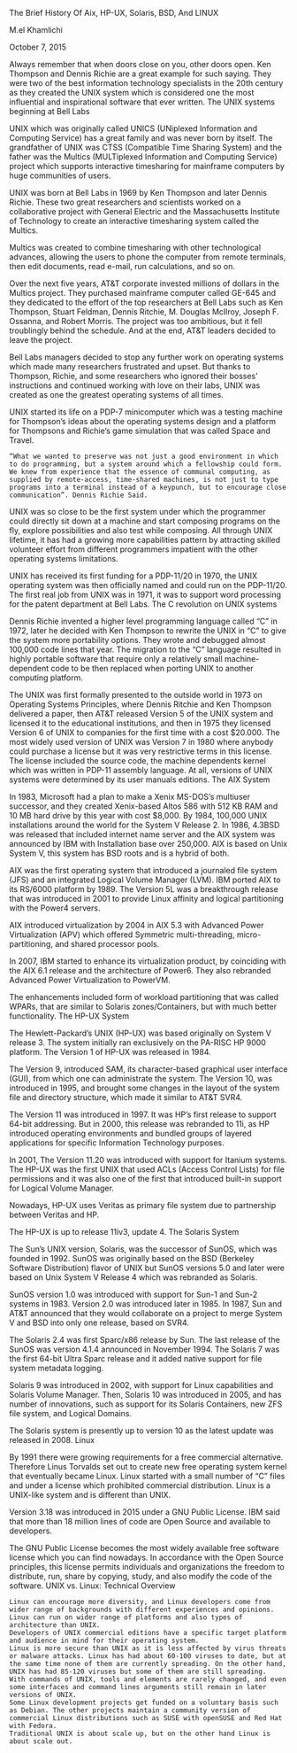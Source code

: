 
The Brief History Of Aix, HP-UX, Solaris, BSD, And LINUX

M.el Khamlichi

October 7, 2015


Always remember that when doors close on you, other doors open. Ken Thompson and Dennis Richie are a great example for such saying. They were two of the best information technology specialists in the 20th century as they created the UNIX system which is considered one the most influential and inspirational software that ever written.
The UNIX systems beginning at Bell Labs

UNIX which was originally called UNICS (UNiplexed Information and Computing Service) has a great family and was never born by itself. The grandfather of UNIX was CTSS (Compatible Time Sharing System) and the father was the Multics (MULTiplexed Information and Computing Service) project which supports interactive timesharing for mainframe computers by huge communities of users.

UNIX was born at Bell Labs in 1969 by Ken Thompson and later Dennis Richie. These two great researchers and scientists worked on a collaborative project with General Electric and the Massachusetts Institute of Technology to create an interactive timesharing system called the Multics.

Multics was created to combine timesharing with other technological advances, allowing the users to phone the computer from remote terminals, then edit documents, read e-mail, run calculations, and so on.

Over the next five years, AT&T corporate invested millions of dollars in the Multics project. They purchased mainframe computer called GE-645 and they dedicated to the effort of the top researchers at Bell Labs such as Ken Thompson, Stuart Feldman, Dennis Ritchie, M. Douglas McIlroy, Joseph F. Ossanna, and Robert Morris. The project was too ambitious, but it fell troublingly behind the schedule. And at the end, AT&T leaders decided to leave the project.

Bell Labs managers decided to stop any further work on operating systems which made many researchers frustrated and upset. But thanks to Thompson, Richie, and some researchers who ignored their bosses’ instructions and continued working with love on their labs, UNIX was created as one the greatest operating systems of all times.

UNIX started its life on a PDP-7 minicomputer which was a testing machine for Thompson’s ideas about the operating systems design and a platform for Thompsons and Richie’s game simulation that was called Space and Travel.

    “What we wanted to preserve was not just a good environment in which to do programming, but a system around which a fellowship could form. We knew from experience that the essence of communal computing, as supplied by remote-access, time-shared machines, is not just to type programs into a terminal instead of a keypunch, but to encourage close communication”. Dennis Richie Said.

UNIX was so close to be the first system under which the programmer could directly sit down at a machine and start composing programs on the fly, explore possibilities and also test while composing. All through UNIX lifetime, it has had a growing more capabilities pattern by attracting skilled volunteer effort from different programmers impatient with the other operating systems limitations.

UNIX has received its first funding for a PDP-11/20 in 1970, the UNIX operating system was then officially named and could run on the PDP-11/20. The first real job from UNIX was in 1971, it was to support word processing for the patent department at Bell Labs.
The C revolution on UNIX systems

Dennis Richie invented a higher level programming language called “C” in 1972, later he decided with Ken Thompson to rewrite the UNIX in “C” to give the system more portability options. They wrote and debugged almost 100,000 code lines that year. The migration to the “C” language resulted in highly portable software that require only a relatively small machine-dependent code to be then replaced when porting UNIX to another computing platform.

The UNIX was first formally presented to the outside world in 1973 on Operating Systems Principles, where Dennis Ritchie and Ken Thompson delivered a paper, then AT&T released Version 5 of the UNIX system and licensed it to the educational institutions, and then in 1975 they licensed Version 6 of UNIX to companies for the first time with a cost $20.000. The most widely used version of UNIX was Version 7 in 1980 where anybody could purchase a license but it was very restrictive terms in this license. The license included the source code, the machine dependents kernel which was written in PDP-11 assembly language. At all, versions of UNIX systems were determined by its user manuals editions.
The AIX System

In 1983, Microsoft had a plan to make a Xenix MS-DOS’s multiuser successor, and they created Xenix-based Altos 586 with 512 KB RAM and 10 MB hard drive by this year with cost $8,000. By 1984, 100,000 UNIX installations around the world for the System V Release 2. In 1986, 4.3BSD was released that included internet name server and the AIX system was announced by IBM with Installation base over 250,000. AIX is based on Unix System V, this system has BSD roots and is a hybrid of both.

AIX was the first operating system that introduced a journaled file system (JFS) and an integrated Logical Volume Manager (LVM). IBM ported AIX to its RS/6000 platform by 1989. The Version 5L was a breakthrough release that was introduced in 2001 to provide Linux affinity and logical partitioning with the Power4 servers.

AIX introduced virtualization by 2004 in AIX 5.3 with Advanced Power Virtualization (APV) which offered Symmetric multi-threading, micro-partitioning, and shared processor pools.

In 2007, IBM started to enhance its virtualization product, by coinciding with the AIX 6.1 release and the architecture of Power6. They also rebranded Advanced Power Virtualization to PowerVM.

The enhancements included form of workload partitioning that was called WPARs, that are similar to Solaris zones/Containers, but with much better functionality.
The HP-UX System

The Hewlett-Packard’s UNIX (HP-UX) was based originally on System V release 3. The system initially ran exclusively on the PA-RISC HP 9000 platform. The Version 1 of HP-UX was released in 1984.

The Version 9, introduced SAM, its character-based graphical user interface (GUI), from which one can administrate the system. The Version 10, was introduced in 1995, and brought some changes in the layout of the system file and directory structure, which made it similar to AT&T SVR4.

The Version 11 was introduced in 1997. It was HP’s first release to support 64-bit addressing. But in 2000, this release was rebranded to 11i, as HP introduced operating environments and bundled groups of layered applications for specific Information Technology purposes.

In 2001, The Version 11.20 was introduced with support for Itanium systems. The HP-UX was the first UNIX that used ACLs (Access Control Lists) for file permissions and it was also one of the first that introduced built-in support for Logical Volume Manager.

Nowadays, HP-UX uses Veritas as primary file system due to partnership between Veritas and HP.

The HP-UX is up to release 11iv3, update 4.
The Solaris System

The Sun’s UNIX version, Solaris, was the successor of SunOS, which was founded in 1992. SunOS was originally based on the BSD (Berkeley Software Distribution) flavor of UNIX but SunOS versions 5.0 and later were based on Unix System V Release 4 which was rebranded as Solaris.

SunOS version 1.0 was introduced with support for Sun-1 and Sun-2 systems in 1983. Version 2.0 was introduced later in 1985. In 1987, Sun and AT&T announced that they would collaborate on a project to merge System V and BSD into only one release, based on SVR4.

The Solaris 2.4 was first Sparc/x86 release by Sun. The last release of the SunOS was version 4.1.4 announced in November 1994. The Solaris 7 was the first 64-bit Ultra Sparc release and it added native support for file system metadata logging.

Solaris 9 was introduced in 2002, with support for Linux capabilities and Solaris Volume Manager. Then, Solaris 10 was introduced in 2005, and has number of innovations, such as support for its Solaris Containers, new ZFS file system, and Logical Domains.

The Solaris system is presently up to version 10 as the latest update was released in 2008.
Linux

By 1991 there were growing requirements for a free commercial alternative. Therefore Linus Torvalds set out to create new free operating system kernel that eventually became Linux. Linux started with a small number of “C” files and under a license which prohibited commercial distribution. Linux is a UNIX-like system and is different than UNIX.

Version 3.18 was introduced in 2015 under a GNU Public License. IBM said that more than 18 million lines of code are Open Source and available to developers.

The GNU Public License becomes the most widely available free software license which you can find nowadays. In accordance with the Open Source principles, this license permits individuals and organizations the freedom to distribute, run, share by copying, study, and also modify the code of the software.
UNIX vs. Linux: Technical Overview

    Linux can encourage more diversity, and Linux developers come from wider range of backgrounds with different experiences and opinions.
    Linux can run on wider range of platforms and also types of architecture than UNIX.
    Developers of UNIX commercial editions have a specific target platform and audience in mind for their operating system.
    Linux is more secure than UNIX as it is less affected by virus threats or malware attacks. Linux has had about 60-100 viruses to date, but at the same time none of them are currently spreading. On the other hand, UNIX has had 85-120 viruses but some of them are still spreading.
    With commands of UNIX, tools and elements are rarely changed, and even some interfaces and command lines arguments still remain in later versions of UNIX.
    Some Linux development projects get funded on a voluntary basis such as Debian. The other projects maintain a community version of commercial Linux distributions such as SUSE with openSUSE and Red Hat with Fedora.
    Traditional UNIX is about scale up, but on the other hand Linux is about scale out.

